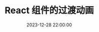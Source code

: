 ---
title: React 组件的过渡动画
date: 2023-12-28 22:00:00
tags: 
- React
- JS
- CSS
categories: 
- React
---